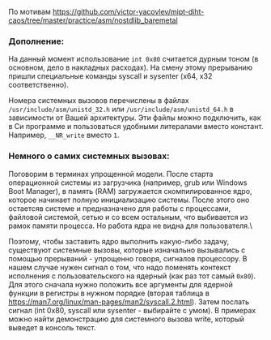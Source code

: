 По мотивам https://github.com/victor-yacovlev/mipt-diht-caos/tree/master/practice/asm/nostdlib_baremetal

### Дополнение:
На данный момент использование `int 0x80` считается дурным тоном (в основном,
дело в накладных расходах). На смену этому прерыванию пришли специальные
команды syscall и sysenter (x64, x32 соответственно).

Номера системных вызовов перечислены в файлах
`/usr/include/asm/unistd_32.h` или `/usr/include/asm/unistd_64.h` в зависимости
от Вашей архитектуры. Эти файлы можно подключить, как в Си программе
и пользоваться удобными литералами вместо констант. Например, 
`__NR_write` вместо `1`.

### Немного о самих системных вызовах:
Поговорим в терминах упрощенной модели. После старта операционной системы
из загрузчика (например, grub или Windows Boot Manager), в память (RAM)
загружается скомпилированное ядро, которое начинает полную инициализацию
системы. После этого оно остаетсяв системе и предназначено для работы с
процессами, файловой системой, сетью и со всем остальным, что выбивается
из рамок памяти процесса. Но работа ядра не видна для пользователя.\

Поэтому, чтобы заставить ядро выполнить какую-либо задачу, существуют
системные вызовы, которые изначально вызывались с помощью прерываний - 
упрощенно говоря, сигналов процессору. В нашем случае нужен сигнал о том,
что надо поменять контекст исполнения с пользовательского на ядерный
(как раз тот самый `0x80`). Для этого сначала нужно положить все аргументы
для ядерной функции в регистры в нужном порядке (вторая таблица в 
https://man7.org/linux/man-pages/man2/syscall.2.html). Затем послать сигнал
(int 0x80, syscall или sysenter - выбирайте с умом). В примерах можно найти
демонстрацию для системного вызова write, который выведет в консоль текст.

